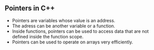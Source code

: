 
## Pointers in C++

* Pointers are variables whose value is an address.
* The adress can be another variable or a function.
* Inside functions, pointers can be used to access data that are not defined inside the function scope.
* Pointers can be used to operate on arrays very efficiently.
